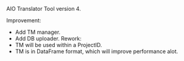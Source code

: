 AIO Translator Tool version 4.

Improvement:
+ Add TM manager.
+ Add DB uploader.
Rework:
+ TM will be used within a ProjectID.
+ TM is in DataFrame format, which will improve performance alot.
